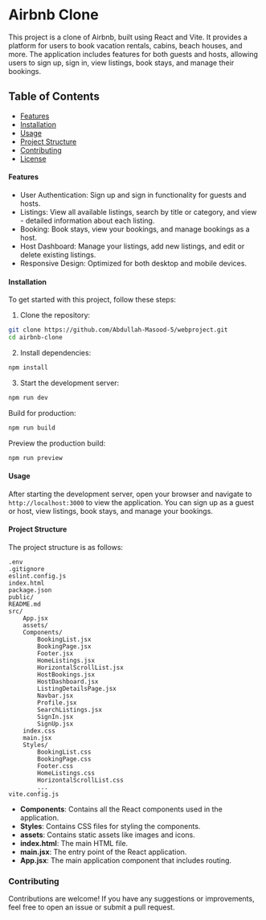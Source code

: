 # Airbnb Clone
This project is a clone of Airbnb, built using React and Vite. It provides a platform for users to book vacation rentals, cabins, beach houses, and more. The application includes features for both guests and hosts, allowing users to sign up, sign in, view listings, book stays, and manage their bookings.

## Table of Contents
- [Features](#features)
- [Installation](#installation)
- [Usage](#usage)
- [Project Structure](#project-structure)
- [Contributing](#contributing)
- [License](#license)
#### Features
- User Authentication: Sign up and sign in functionality for guests and hosts.
- Listings: View all available listings, search by title or category, and view - detailed information about each listing.
- Booking: Book stays, view your bookings, and manage bookings as a host.
- Host Dashboard: Manage your listings, add new listings, and edit or delete existing listings.
- Responsive Design: Optimized for both desktop and mobile devices.
#### Installation
To get started with this project, follow these steps:

1. Clone the repository:
```bash
git clone https://github.com/Abdullah-Masood-5/webproject.git
cd airbnb-clone
```
2. Install dependencies:
```bash
npm install
```
3. Start the development server:
```bash
npm run dev
```
Build for production:
```bash
npm run build
```
Preview the production build:
```bash
npm run preview
```
#### Usage
After starting the development server, open your browser and navigate to `http://localhost:3000` to view the application. You can sign up as a guest or host, view listings, book stays, and manage your bookings.

#### Project Structure
The project structure is as follows:
```plaintext
.env
.gitignore
eslint.config.js
index.html
package.json
public/
README.md
src/
    App.jsx
    assets/
    Components/
        BookingList.jsx
        BookingPage.jsx
        Footer.jsx
        HomeListings.jsx
        HorizontalScrollList.jsx
        HostBookings.jsx
        HostDashboard.jsx
        ListingDetailsPage.jsx
        Navbar.jsx
        Profile.jsx
        SearchListings.jsx
        SignIn.jsx
        SignUp.jsx
    index.css
    main.jsx
    Styles/
        BookingList.css
        BookingPage.css
        Footer.css
        HomeListings.css
        HorizontalScrollList.css
        ...
vite.config.js
```
- **Components**: Contains all the React components used in the application.
- **Styles**: Contains CSS files for styling the components.
- **assets**: Contains static assets like images and icons.
- **index.html**: The main HTML file.
- **main.jsx**: The entry point of the React application.
- **App.jsx**: The main application component that includes routing.
### Contributing
Contributions are welcome! If you have any suggestions or improvements, feel free to open an issue or submit a pull request.